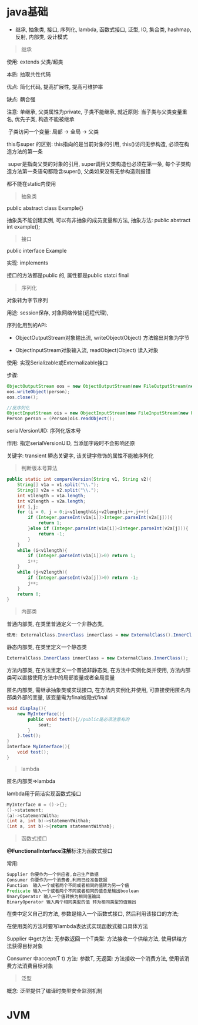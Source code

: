 # java基础

- 继承, 抽象类, 接口, 序列化, lambda, 函数式接口, 泛型, IO, 集合类, hashmap, 反射, 内部类, 设计模式



> 继承

使用: extends 父类/超类

本质: 抽取共性代码

优点: 简化代码, 提高扩展性, 提高可维护率

缺点: 耦合强

注意: 单继承, 父类属性为private, 子类不能继承, 就近原则: 当子类与父类变量重名, 优先子类, 构造不能被继承

​         子类访问一个变量: 局部 -> 全局 -> 父类

this与super 的区别: this指向的是当前对象的引用, this()访问无参构造, 必须在构造方法的第一条

​                                   super是指向父类的对象的引用, super调用父类构造也必须在第一条, 每个子类构造方法第一条语句都隐含super(), 父类如果没有无参构造则报错

都不能在static内使用

> 抽象类

public abstract class Example{}

抽象类不能创建实例, 可以有非抽象的成员变量和方法, 抽象方法: public abstract int example();

> 接口

public interface Example

实现: implements

接口的方法都是public 的, 属性都是public statci final

> 序列化

对象转为字节序列

用途: session保存, 对象网络传输(远程代理),  

序列化用到的API:

- ObjectOutputStream对象输出流, writeObject(Object) 方法输出对象为字节

- ObjectInputStream对象输入流, readObject(Object) 读入对象

使用: 实现Serializable或Externalizable接口

步骤: 

```java
ObjectOutputStream oos = new ObjectOutputStream(new FileOutputStream(new File("E:/test.txt")));
oos.writeObject(person);
oos.close();

//反序列化
ObjectInputStream ois = new ObjectInputStream(new FileInputStream(new File("E:/test.txt")));
Person person = (Person)ois.readObject();
```

serialVersionUID: 序列化版本号

作用: 指定serialVersionUID, 当添加字段时不会影响还原

关键字: transient 瞬态关键字, 该关键字修饰的属性不能被序列化

> 判断版本号算法

```java
public static int compareVersion(String v1, String v2){
    String[] v1a = v1.split("\\.");
    String[] v2a = v2.split("\\.");
    int v1length = v1a.length;
    int v2length = v2a.length;
    int i,j;
    for (i = 0, j = 0;i<v1length&&j<v2length;i++,j++){
        if (Integer.parseInt(v1a[i])>Integer.parseInt(v2a[j])){
            return 1;
        }else if (Integer.parseInt(v1a[i])<Integer.parseInt(v2a[j])){
            return -1;
        }
    }
    while (i<v1length){
        if (Integer.parseInt(v1a[i])>0) return 1;
        i++;
    }
    while (j<v2length){
        if (Integer.parseInt(v2a[j])>0) return -1;
        j++;
    }
    return 0;
}
```

> 内部类

普通内部类, 在类里普通定义一个非静态类, 

```java
使用: ExternalClass.InnerClass innerClass = new ExternalClass().InnerClass();
```

静态内部类, 在类里定义一个静态类

```java
ExternalClass.InnerClass innerClass = new ExternalClass.InnerClass();
```

方法内部类, 在方法里定义一个普通非静态类, 在方法中实例化类并使用, 方法内部类可以直接使用方法中的局部变量或者全局变量

匿名内部类, 需继承抽象类或实现接口, 在方法内实例化并使用, 可直接使用匿名内部类外部的变量, 该变量需为final或隐式final

```java
void display(){
    new MyInterface(){
        public void test(){//public是必须注意有的
            sout;
        }
    }.test();
}
Interface MyInterface(){
    void test();
}
```

> lambda

匿名内部类=>lambda

lambda用于简洁实现函数式接口

```java
MyInterface m = ()->{};
()->statement;
(a)->statementWitha;
(int a, int b)->statementWithab;
(int a, int b)->{return statementWithab};
```

> 函数式接口

**@FunctionalInterface注解**标注为函数式接口

常用: 

```java
Supplier 你要作为一个供应者,自己生产数据
Consumer 你要作为一个消费者,利用已经准备数据
Function  输入一个或者两个不同或者相同的值转为另一个值
Predicate 输入一个或者两个不同或者相同的值总是输出boolean
UnaryOperator 输入一个值转换为相同值输出
BinaryOperator 输入两个相同类型的值 转为相同类型的值输出
```

在类中定义自己的方法, 参数是输入一个函数式接口, 然后利用该接口的方法;

在使用类的方法时要写lambda表达式实现函数式接口具体方法



Supplier<T> 中get方法: 无参数返回一个T类型: 方法接收一个供给方法, 使用供给方法获得目标对象

Consumer<T> 中accept(T t) 方法: 参数T, 无返回: 方法接收一个消费方法, 使用该消费方法消费目标对象

> 泛型

概念: 泛型提供了编译时类型安全监测机制







# JVM






















































































